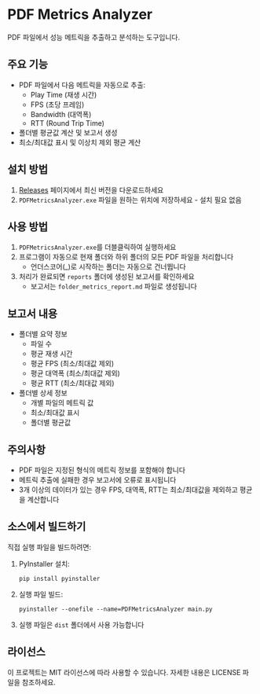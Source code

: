 # PDF Metrics Analyzer

PDF 파일에서 성능 메트릭을 추출하고 분석하는 도구입니다.

## 주요 기능

- PDF 파일에서 다음 메트릭을 자동으로 추출:
  - Play Time (재생 시간)
  - FPS (초당 프레임)
  - Bandwidth (대역폭)
  - RTT (Round Trip Time)
- 폴더별 평균값 계산 및 보고서 생성
- 최소/최대값 표시 및 이상치 제외 평균 계산

## 설치 방법

1. [Releases](../../releases) 페이지에서 최신 버전을 다운로드하세요
2. `PDFMetricsAnalyzer.exe` 파일을 원하는 위치에 저장하세요 - 설치 필요 없음

## 사용 방법

1. `PDFMetricsAnalyzer.exe`를 더블클릭하여 실행하세요
2. 프로그램이 자동으로 현재 폴더와 하위 폴더의 모든 PDF 파일을 처리합니다
   - 언더스코어(_)로 시작하는 폴더는 자동으로 건너뜁니다
3. 처리가 완료되면 `reports` 폴더에 생성된 보고서를 확인하세요
   - 보고서는 `folder_metrics_report.md` 파일로 생성됩니다

## 보고서 내용

- 폴더별 요약 정보
  - 파일 수
  - 평균 재생 시간
  - 평균 FPS (최소/최대값 제외)
  - 평균 대역폭 (최소/최대값 제외)
  - 평균 RTT (최소/최대값 제외)
- 폴더별 상세 정보
  - 개별 파일의 메트릭 값
  - 최소/최대값 표시
  - 폴더별 평균값

## 주의사항

- PDF 파일은 지정된 형식의 메트릭 정보를 포함해야 합니다
- 메트릭 추출에 실패한 경우 보고서에 오류로 표시됩니다
- 3개 이상의 데이터가 있는 경우 FPS, 대역폭, RTT는 최소/최대값을 제외하고 평균을 계산합니다

## 소스에서 빌드하기

직접 실행 파일을 빌드하려면:

1. PyInstaller 설치:
   ```
   pip install pyinstaller
   ```
2. 실행 파일 빌드:
   ```
   pyinstaller --onefile --name=PDFMetricsAnalyzer main.py
   ```
3. 실행 파일은 `dist` 폴더에서 사용 가능합니다

## 라이선스

이 프로젝트는 MIT 라이선스에 따라 사용할 수 있습니다. 자세한 내용은 LICENSE 파일을 참조하세요.